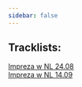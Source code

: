 ```yaml
---
sidebar: false
---
```

## Tracklists:
[Impreza w NL 24.08](/papaluc/nolimits2408.html) <br/>
[Impreza w NL 14.09](/papaluc/nolimits1409.html)